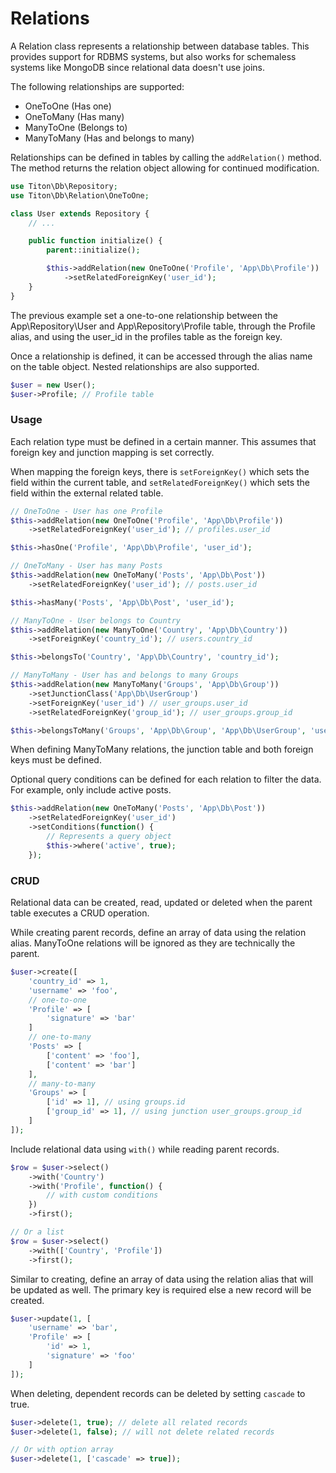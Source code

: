 # Relations #

A Relation class represents a relationship between database tables. This provides support for RDBMS systems, but also works for schemaless systems like MongoDB since relational data doesn't use joins.

The following relationships are supported:

* OneToOne (Has one)
* OneToMany (Has many)
* ManyToOne (Belongs to)
* ManyToMany (Has and belongs to many)

Relationships can be defined in tables by calling the `addRelation()` method. The method returns the relation object allowing for continued modification.

```php
use Titon\Db\Repository;
use Titon\Db\Relation\OneToOne;

class User extends Repository {
    // ...

    public function initialize() {
        parent::initialize();

        $this->addRelation(new OneToOne('Profile', 'App\Db\Profile'))
            ->setRelatedForeignKey('user_id');
    }
}
```

The previous example set a one-to-one relationship between the App\Repository\User and App\Repository\Profile table, through the Profile alias, and using the user_id in the profiles table as the foreign key.

Once a relationship is defined, it can be accessed through the alias name on the table object. Nested relationships are also supported.

```php
$user = new User();
$user->Profile; // Profile table
```

### Usage ###

Each relation type must be defined in a certain manner. This assumes that foreign key and junction mapping is set correctly.

When mapping the foreign keys, there is `setForeignKey()` which sets the field within the current table, and `setRelatedForeignKey()` which sets the field within the external related table.

```php
// OneToOne - User has one Profile
$this->addRelation(new OneToOne('Profile', 'App\Db\Profile'))
    ->setRelatedForeignKey('user_id'); // profiles.user_id

$this->hasOne('Profile', 'App\Db\Profile', 'user_id');

// OneToMany - User has many Posts
$this->addRelation(new OneToMany('Posts', 'App\Db\Post'))
    ->setRelatedForeignKey('user_id'); // posts.user_id

$this->hasMany('Posts', 'App\Db\Post', 'user_id');

// ManyToOne - User belongs to Country
$this->addRelation(new ManyToOne('Country', 'App\Db\Country'))
    ->setForeignKey('country_id'); // users.country_id

$this->belongsTo('Country', 'App\Db\Country', 'country_id');

// ManyToMany - User has and belongs to many Groups
$this->addRelation(new ManyToMany('Groups', 'App\Db\Group'))
    ->setJunctionClass('App\Db\UserGroup')
    ->setForeignKey('user_id') // user_groups.user_id
    ->setRelatedForeignKey('group_id'); // user_groups.group_id

$this->belongsToMany('Groups', 'App\Db\Group', 'App\Db\UserGroup', 'user_id', 'group_id');
```

When defining ManyToMany relations, the junction table and both foreign keys must be defined.

Optional query conditions can be defined for each relation to filter the data. For example, only include active posts.

```php
$this->addRelation(new OneToMany('Posts', 'App\Db\Post'))
    ->setRelatedForeignKey('user_id')
    ->setConditions(function() {
        // Represents a query object
        $this->where('active', true);
    });
```

### CRUD ###

Relational data can be created, read, updated or deleted when the parent table executes a CRUD operation.

While creating parent records, define an array of data using the relation alias. ManyToOne relations will be ignored as they are technically the parent.

```php
$user->create([
    'country_id' => 1,
    'username' => 'foo',
    // one-to-one
    'Profile' => [
        'signature' => 'bar'
    ]
    // one-to-many
    'Posts' => [
        ['content' => 'foo'],
        ['content' => 'bar']
    ],
    // many-to-many
    'Groups' => [
        ['id' => 1], // using groups.id
        ['group_id' => 1], // using junction user_groups.group_id
    ]
]);
```

Include relational data using `with()` while reading parent records.

```php
$row = $user->select()
    ->with('Country')
    ->with('Profile', function() {
        // with custom conditions
    })
    ->first();

// Or a list
$row = $user->select()
    ->with(['Country', 'Profile'])
    ->first();
```

Similar to creating, define an array of data using the relation alias that will be updated as well. The primary key is required else a new record will be created.

```php
$user->update(1, [
    'username' => 'bar',
    'Profile' => [
        'id' => 1,
        'signature' => 'foo'
    ]
]);
```

When deleting, dependent records can be deleted by setting `cascade` to true.

```php
$user->delete(1, true); // delete all related records
$user->delete(1, false); // will not delete related records

// Or with option array
$user->delete(1, ['cascade' => true]);
```